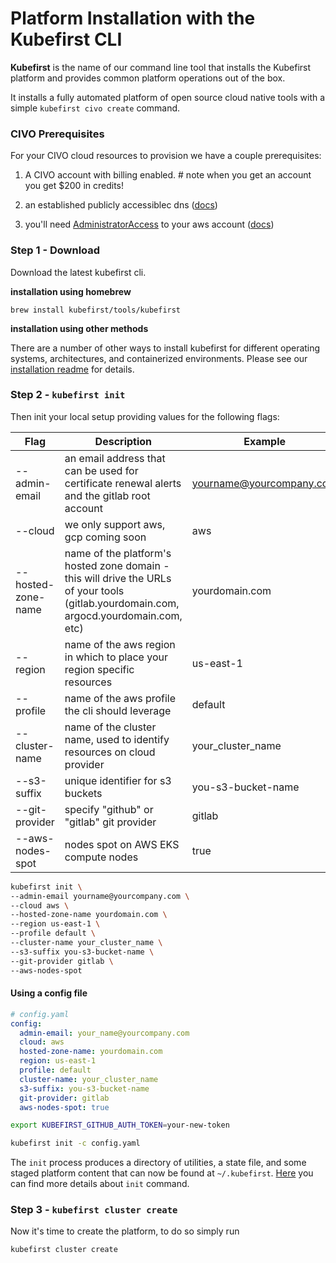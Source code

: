 # Platform Installation with the Kubefirst CLI

**Kubefirst** is the name of our command line tool that installs the Kubefirst platform and provides common platform 
operations out of the box.

It installs a fully automated platform of open source cloud native tools with a simple `kubefirst civo create` command.

<!-- todo get image -->
<!-- ![](../../img/kubefirst/kubefirst-cluster-create.png) -->

### CIVO Prerequisites

For your CIVO cloud resources to provision we have a couple prerequisites:    

1. A CIVO account with billing enabled. # note when you get an account you get $200 in credits!

2. an established publicly accessiblec dns ([docs](https://docs.CIVO.amazon.com/Route53/latest/DeveloperGuide/hosted-zones-working-with.html))

3. you'll need [AdministratorAccess](https://console.CIVO.amazon.com/iam/home?#/policies/arn:CIVO:iam::CIVO:policy/AdministratorAccessserviceLevelSummary) to your aws account ([docs](https://docs.aws.amazon.com/general/latest/gr/aws-sec-cred-types.html#access-keys-and-secret-access-keys))

### Step 1 - Download

Download the latest kubefirst cli.

**installation using homebrew**

```
brew install kubefirst/tools/kubefirst
```

**installation using other methods**

There are a number of other ways to install kubefirst for different operating systems, architectures, and containerized environments. Please see our [installation readme](https://github.com/kubefirst/kubefirst/blob/main/build/README.md) for details.

### Step 2 - `kubefirst init`

Then init your local setup providing values for the following flags:

| Flag              | Description                                                                                                                           | Example                   |
| ----------------- | ------------------------------------------------------------------------------------------------------------------------------------- | ------------------------- |
| --admin-email     | an email address that can be used for certificate renewal alerts and the gitlab root account                                          | yourname@yourcompany.com  |
| --cloud           | we only support aws, gcp coming soon                                                                                                  | aws                       |
| --hosted-zone-name| name of the platform's hosted zone domain - this will drive the URLs of your tools (gitlab.yourdomain.com, argocd.yourdomain.com, etc)| yourdomain.com            |
| --region          | name of the aws region in which to place your region specific resources                                                               | us-east-1                 |
| --profile         | name of the aws profile the cli should leverage                                                                                       | default                   |
| --cluster-name    | name of the cluster name, used to identify resources on cloud provider                                                                | your_cluster_name         |
| --s3-suffix       | unique identifier for s3 buckets                                                                                                      | you-s3-bucket-name        |
| --git-provider    | specify \"github\" or \"gitlab\" git provider                                                                                         | gitlab                    |
| --aws-nodes-spot  | nodes spot on AWS EKS compute nodes                                                                                                   | true                      |

```bash
kubefirst init \
--admin-email yourname@yourcompany.com \
--cloud aws \
--hosted-zone-name yourdomain.com \
--region us-east-1 \
--profile default \
--cluster-name your_cluster_name \
--s3-suffix you-s3-bucket-name \
--git-provider gitlab \
--aws-nodes-spot
```

#### Using a config file

```yaml
# config.yaml
config:
  admin-email: your_name@yourcompany.com
  cloud: aws
  hosted-zone-name: yourdomain.com
  region: us-east-1
  profile: default
  cluster-name: your_cluster_name
  s3-suffix: you-s3-bucket-name
  git-provider: gitlab
  aws-nodes-spot: true
```

```bash
export KUBEFIRST_GITHUB_AUTH_TOKEN=your-new-token

kubefirst init -c config.yaml
```

The `init` process produces a directory of utilities, a state file, and some staged platform content that can now be 
found at `~/.kubefirst`. [Here](../../tooling/kubefirst-cli.md) you can find more details about `init` command.
<!-- TODO: check final state file name above - state file collides with directory -->

### Step 3 - `kubefirst cluster create`

Now it's time to create the platform, to do so simply run

```
kubefirst cluster create
```
<!-- TODO: check final state command above - talk through stack vs cluster with team -->
